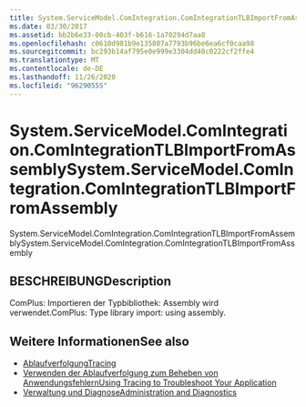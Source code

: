 ```yaml
---
title: System.ServiceModel.ComIntegration.ComIntegrationTLBImportFromAssembly
ms.date: 03/30/2017
ms.assetid: bb2b6e33-00cb-403f-b616-1a70294d7aa8
ms.openlocfilehash: c0610d981b9e135807a7793b96be6ea6cf0caa98
ms.sourcegitcommit: bc293b14af795e0e999e3304dd40c0222cf2ffe4
ms.translationtype: MT
ms.contentlocale: de-DE
ms.lasthandoff: 11/26/2020
ms.locfileid: "96290555"
---
```

# <a name="systemservicemodelcomintegrationcomintegrationtlbimportfromassembly"></a><span data-ttu-id="d123b-102">System.ServiceModel.ComIntegration.ComIntegrationTLBImportFromAssembly</span><span class="sxs-lookup"><span data-stu-id="d123b-102">System.ServiceModel.ComIntegration.ComIntegrationTLBImportFromAssembly</span></span>

<span data-ttu-id="d123b-103">System.ServiceModel.ComIntegration.ComIntegrationTLBImportFromAssembly</span><span class="sxs-lookup"><span data-stu-id="d123b-103">System.ServiceModel.ComIntegration.ComIntegrationTLBImportFromAssembly</span></span>  
  
## <a name="description"></a><span data-ttu-id="d123b-104">BESCHREIBUNG</span><span class="sxs-lookup"><span data-stu-id="d123b-104">Description</span></span>  

 <span data-ttu-id="d123b-105">ComPlus: Importieren der Typbibliothek: Assembly wird verwendet.</span><span class="sxs-lookup"><span data-stu-id="d123b-105">ComPlus: Type library import: using assembly.</span></span>  
  
## <a name="see-also"></a><span data-ttu-id="d123b-106">Weitere Informationen</span><span class="sxs-lookup"><span data-stu-id="d123b-106">See also</span></span>

- [<span data-ttu-id="d123b-107">Ablaufverfolgung</span><span class="sxs-lookup"><span data-stu-id="d123b-107">Tracing</span></span>](index.md)
- [<span data-ttu-id="d123b-108">Verwenden der Ablaufverfolgung zum Beheben von Anwendungsfehlern</span><span class="sxs-lookup"><span data-stu-id="d123b-108">Using Tracing to Troubleshoot Your Application</span></span>](using-tracing-to-troubleshoot-your-application.md)
- [<span data-ttu-id="d123b-109">Verwaltung und Diagnose</span><span class="sxs-lookup"><span data-stu-id="d123b-109">Administration and Diagnostics</span></span>](../index.md)
